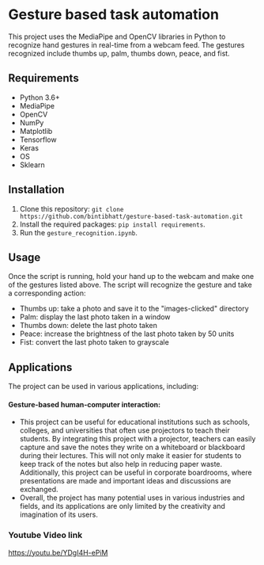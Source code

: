 # Gesture based task automation

This project uses the MediaPipe and OpenCV libraries in Python to recognize hand gestures in real-time from a webcam feed. The gestures recognized include thumbs up, palm, thumbs down, peace, and fist.

## Requirements

- Python 3.6+
- MediaPipe
- OpenCV
- NumPy
- Matplotlib
- Tensorflow
- Keras
- OS
- Sklearn


## Installation

1. Clone this repository: `git clone https://github.com/bintibhatt/gesture-based-task-automation.git`
2. Install the required packages: `pip install requirements`.
3. Run the `gesture_recognition.ipynb`.

## Usage

Once the script is running, hold your hand up to the webcam and make one of the gestures listed above. The script will recognize the gesture and take a corresponding action:

- Thumbs up: take a photo and save it to the "images-clicked" directory
- Palm: display the last photo taken in a window
- Thumbs down: delete the last photo taken
- Peace: increase the brightness of the last photo taken by 50 units
- Fist: convert the last photo taken to grayscale

## Applications

The project can be used in various applications, including:

#### Gesture-based human-computer interaction: 
- This project can be useful for educational institutions such as schools, colleges, and universities that often use projectors to teach their students. By integrating this project with a projector, teachers can easily capture and save the notes they write on a whiteboard or blackboard during their lectures. This will not only make it easier for students to keep track of the notes but also help in reducing paper waste. Additionally, this project can be useful in corporate boardrooms, where presentations are made and important ideas and discussions are exchanged.
- Overall, the project has many potential uses in various industries and fields, and its applications are only limited by the creativity and imagination of its users.

### Youtube Video link
https://youtu.be/YDgI4H-ePiM
